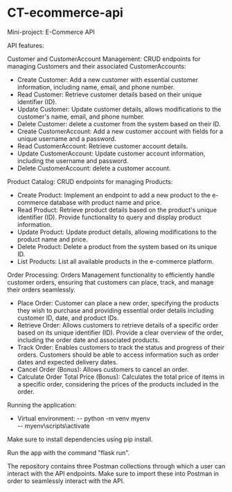 # CT-ecommerce-api
Mini-project: E-Commerce API

API features:

Customer and CustomerAccount Management: CRUD endpoints for managing Customers and their associated CustomerAccounts:

- Create Customer: Add a new customer with essential customer information, including name, email, and phone number.
- Read Customer: Retrieve customer details based on their unique identifier (ID).
- Update Customer: Update customer details, allows modifications to the customer's name, email, and phone number.
- Delete Customer: delete a customer from the system based on their ID.
- Create CustomerAccount: Add a new customer account with fields for a unique username and a password.
- Read CustomerAccount: Retrieve customer account details.
- Update CustomerAccount: Update customer account information, including the username and password.
- Delete CustomerAccount: delete a customer account.
    
Product Catalog: CRUD endpoints for managing Products:

- Create Product: Implement an endpoint to add a new product to the e-commerce database with product name and price.
- Read Product: Retrieve product details based on the product's unique identifier (ID). Provide functionality to query and display product information.
- Update Product: Update product details, allowing modifications to the product name and price.
- Delete Product: Delete a product from the system based on its unique ID.
- List Products: List all available products in the e-commerce platform.

Order Processing: Orders Management functionality to efficiently handle customer orders, ensuring that customers can place, track, and manage their orders seamlessly.
- Place Order: Customer can place a new order, specifying the products they wish to purchase and providing essential order details including customer ID, date, and product IDs.
- Retrieve Order: Allows customers to retrieve details of a specific order based on its unique identifier (ID). Provide a clear overview of the order, including the order date and associated products.
- Track Order: Enables customers to track the status and progress of their orders. Customers should be able to access information such as order dates and expected delivery dates.
- Cancel Order (Bonus): Allows customers to cancel an order.
- Calculate Order Total Price (Bonus): Calculates the total price of items in a specific order, considering the prices of the products included in the order.

Running the application:

- Virtual environment:
-- python -m venv myenv     
-- myenv\scripts\activate 

Make sure to install dependencies using pip install.

Run the app with the command "flask run".

The repository contains three Postman collections through which a user can interact with the API endpoints. Make sure to import these into Postman in order to seamlessly interact with the API.
